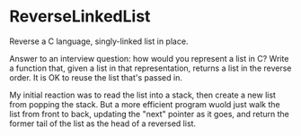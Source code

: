 # ReverseLinkedList
Reverse a C language, singly-linked list in place.

Answer to an interview question: how would you represent a list in C? Write a function that, given a list in that representation, 
returns a list in the reverse order. It is OK to reuse the list that's passed in.

My initial reaction was to read the list into a stack, then create a new list from popping the stack. But a more efficient program
wuold just walk the list from front to back, updating the "next" pointer as it goes, and return the former tail of the list as the
head of a reversed list.
